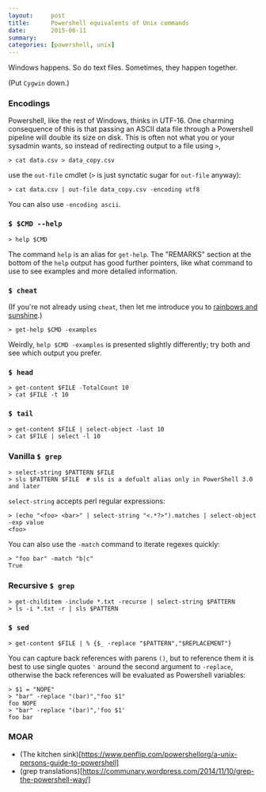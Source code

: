 ```yaml
---
layout:     post
title:      Powershell equivalents of Unix commands
date:       2015-06-11
summary:    
categories: [powershell, unix]
---
```


Windows happens. So do text files. Sometimes, they happen together.

(Put `Cygwin` down.)


### Encodings

Powershell, like the rest of Windows, thinks in UTF-16. One charming consequence of this is that passing an ASCII data file through a Powershell pipeline will double its size on disk. This is often not what you or your sysadmin wants, so instead of redirecting output to a file using `>`,

```posh
> cat data.csv > data_copy.csv
```

use the `out-file` cmdlet (`>` is just synctatic sugar for `out-file` anyway):

```posh
> cat data.csv | out-file data_copy.csv -encoding utf8
```

You can also use `-encoding ascii`.


### `$ $CMD --help`

```posh
> help $CMD
```

The command `help` is an alias for `get-help`. The "REMARKS" section at the bottom of the `help` output has good further pointers, like what command to use to see examples and more detailed information.


### `$ cheat`

(If you're not already using `cheat`, then let me introduce you to [rainbows and sunshine](https://github.com/chrisallenlane/cheat).)

```posh
> get-help $CMD -examples
```

Weirdly, `help $CMD -examples` is presented slightly differently; try both and see which output you prefer.


### `$ head`

```posh
> get-content $FILE -TotalCount 10
> cat $FILE -t 10
```


### `$ tail`

```posh
> get-content $FILE | select-object -last 10
> cat $FILE | select -l 10
```


### Vanilla `$ grep`

```posh
> select-string $PATTERN $FILE
> sls $PATTERN $FILE  # sls is a defualt alias only in PowerShell 3.0 and later
```

`select-string` accepts perl regular expressions:

```posh
> (echo "<foo> <bar>" | select-string "<.*?>").matches | select-object -exp value
<foo>
```

You can also use the `-match` command to iterate regexes quickly:

```posh
> "foo bar" -match "b|c"
True
```


### Recursive `$ grep`

```posh
> get-childitem -include *.txt -recurse | select-string $PATTERN
> ls -i *.txt -r | sls $PATTERN
```


### `$ sed`


```posh
> get-content $FILE | % {$_ -replace "$PATTERN","$REPLACEMENT"}
```

You can capture back references with parens `()`, but to reference them it is best to use single quotes `'` around the second argument to `-replace`, otherwise the back references will be evaluated as Powershell variables:

```posh
> $1 = "NOPE"
> "bar" -replace "(bar)","foo $1"
foo NOPE
> "bar" -replace "(bar)",'foo $1'
foo bar
```


### MOAR

 *  (The kitchen sink)[https://www.penflip.com/powershellorg/a-unix-persons-guide-to-powershell]
 *  (grep translations)[https://communary.wordpress.com/2014/11/10/grep-the-powershell-way/]

